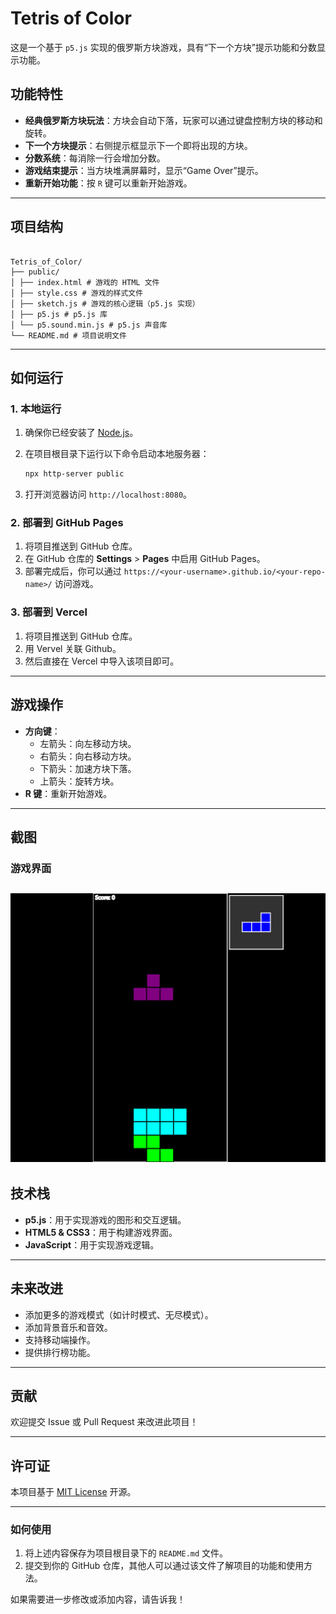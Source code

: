# Tetris of Color

这是一个基于 `p5.js` 实现的俄罗斯方块游戏，具有“下一个方块”提示功能和分数显示功能。

## 功能特性

- **经典俄罗斯方块玩法**：方块会自动下落，玩家可以通过键盘控制方块的移动和旋转。
- **下一个方块提示**：右侧提示框显示下一个即将出现的方块。
- **分数系统**：每消除一行会增加分数。
- **游戏结束提示**：当方块堆满屏幕时，显示“Game Over”提示。
- **重新开始功能**：按 `R` 键可以重新开始游戏。

---

## 项目结构

```

Tetris_of_Color/
├── public/
│ ├── index.html # 游戏的 HTML 文件
│ ├── style.css # 游戏的样式文件
│ ├── sketch.js # 游戏的核心逻辑（p5.js 实现）
│ ├── p5.js # p5.js 库
│ └── p5.sound.min.js # p5.js 声音库
└── README.md # 项目说明文件

```

---

## 如何运行

### 1. 本地运行

1. 确保你已经安装了 [Node.js](https://nodejs.org/)。
2. 在项目根目录下运行以下命令启动本地服务器：

   ```bash
   npx http-server public
   ```

3. 打开浏览器访问 `http://localhost:8080`。

### 2. 部署到 GitHub Pages

1. 将项目推送到 GitHub 仓库。
2. 在 GitHub 仓库的 **Settings** > **Pages** 中启用 GitHub Pages。
3. 部署完成后，你可以通过 `https://<your-username>.github.io/<your-repo-name>/` 访问游戏。

### 3. 部署到 Vercel

1. 将项目推送到 GitHub 仓库。
2. 用 Vervel 关联 Github。
3. 然后直接在 Vercel 中导入该项目即可。

---

## 游戏操作

- **方向键**：
  - 左箭头：向左移动方块。
  - 右箭头：向右移动方块。
  - 下箭头：加速方块下落。
  - 上箭头：旋转方块。
- **R 键**：重新开始游戏。

---

## 截图

### 游戏界面

## ![游戏界面](picture/pic3.gif)

## 技术栈

- **p5.js**：用于实现游戏的图形和交互逻辑。
- **HTML5 & CSS3**：用于构建游戏界面。
- **JavaScript**：用于实现游戏逻辑。

---

## 未来改进

- 添加更多的游戏模式（如计时模式、无尽模式）。
- 添加背景音乐和音效。
- 支持移动端操作。
- 提供排行榜功能。

---

## 贡献

欢迎提交 Issue 或 Pull Request 来改进此项目！

---

## 许可证

本项目基于 [MIT License](LICENSE) 开源。

---

### 如何使用

1. 将上述内容保存为项目根目录下的 `README.md` 文件。
2. 提交到你的 GitHub 仓库，其他人可以通过该文件了解项目的功能和使用方法。

如果需要进一步修改或添加内容，请告诉我！
